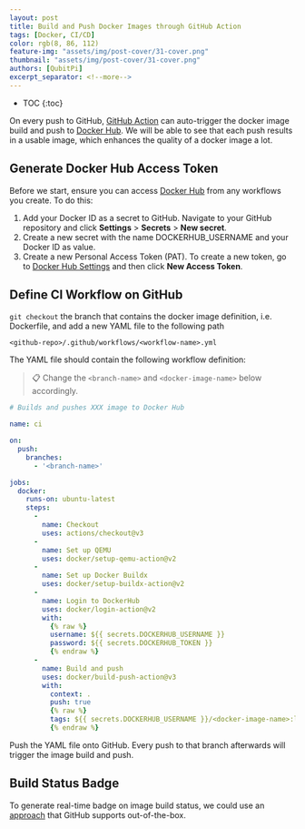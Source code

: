```yaml
---
layout: post
title: Build and Push Docker Images through GitHub Action
tags: [Docker, CI/CD]
color: rgb(8, 86, 112)
feature-img: "assets/img/post-cover/31-cover.png"
thumbnail: "assets/img/post-cover/31-cover.png"
authors: [QubitPi]
excerpt_separator: <!--more-->
---
```


<!--more-->

* TOC
{:toc}

On every push to GitHub, [GitHub Action](https://github.com/marketplace/actions/build-and-push-docker-images) can
auto-trigger the docker image build and push to [Docker Hub](https://hub.docker.com). We will be able to see that each
push results in a usable image, which enhances the quality of a docker image a lot.

Generate Docker Hub Access Token
--------------------------------

Before we start, ensure you can access [Docker Hub](https://hub.docker.com/) from any workflows you create. To do this:

1. Add your Docker ID as a secret to GitHub. Navigate to your GitHub repository and click **Settings** > **Secrets** >
   **New secret**.
2. Create a new secret with the name DOCKERHUB_USERNAME and your Docker ID as value.
3. Create a new Personal Access Token (PAT). To create a new token, go to
   [Docker Hub Settings](https://hub.docker.com/settings/security) and then click **New Access Token**.

Define CI Workflow on GitHub
----------------------------

`git checkout` the branch that contains the docker image definition, i.e. Dockerfile, and add a new YAML file to the
following path

```
<github-repo>/.github/workflows/<workflow-name>.yml
```

The YAML file should contain the following workflow definition:

> 📋 Change the `<branch-name>` and `<docker-image-name>` below accordingly.

```yaml
# Builds and pushes XXX image to Docker Hub

name: ci

on:
  push:
    branches:
      - '<branch-name>'

jobs:
  docker:
    runs-on: ubuntu-latest
    steps:
      -
        name: Checkout
        uses: actions/checkout@v3
      -
        name: Set up QEMU
        uses: docker/setup-qemu-action@v2
      -
        name: Set up Docker Buildx
        uses: docker/setup-buildx-action@v2
      -
        name: Login to DockerHub
        uses: docker/login-action@v2
        with:
          {% raw %}
          username: ${{ secrets.DOCKERHUB_USERNAME }}
          password: ${{ secrets.DOCKERHUB_TOKEN }}
          {% endraw %}
      -
        name: Build and push
        uses: docker/build-push-action@v3
        with:
          context: .
          push: true
          {% raw %}
          tags: ${{ secrets.DOCKERHUB_USERNAME }}/<docker-image-name>:latest
          {% endraw %}
```

Push the YAML file onto GitHub. Every push to that branch afterwards will trigger the image build and push. 

Build Status Badge
------------------

To generate real-time badge on image build status, we could use an
[approach](https://docs.github.com/en/actions/monitoring-and-troubleshooting-workflows/adding-a-workflow-status-badge)
that GitHub supports out-of-the-box. 
